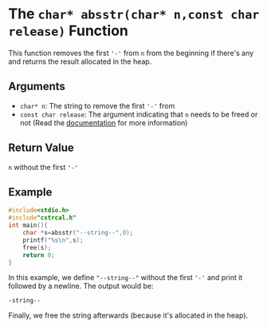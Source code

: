 # The `char* absstr(char* n,const char release)` Function
This function removes the first `'-'` from `n` from the beginning if there's any and returns the result allocated in the heap.
## Arguments
* `char* n`: The string to remove the first `'-'` from
* `const char release`: The argument indicating that `n` needs to be freed or not (Read the [documentation](https://github.com/Amirreza-Ipchi-Haq/strcal/blob/main/Documentation/C/Documentation.md#about-the-release-argument) for more information)
## Return Value
`n` without the first `'-'`
## Example
```c
#include<stdio.h>
#include"cstrcal.h"
int main(){
	char *s=absstr("--string--",0);
	printf("%s\n",s);
	free(s);
	return 0;
}
```
In this example, we define `"--string--"` without the first `'-'` and print it followed by a newline. The output would be:
```
-string--
```
Finally, we free the string afterwards (because it's allocated in the heap).
